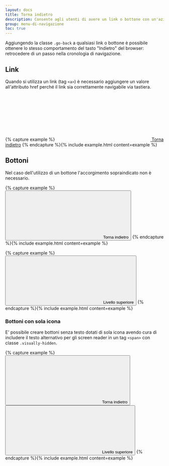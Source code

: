 ```yaml
---
layout: docs
title: Torna indietro
description: Consente agli utenti di avere un link o bottone con un'azione equivalente al "torna indietro" del browser
group: menu-di-navigazione
toc: true
---
```


Aggiungendo la classe `.go-back` a qualsiasi link o bottone è possibile ottenere lo stesso comportamento del tasto "Indietro" del browser: retrocedere di un passo nella cronologia di navigazione.

## Link

Quando si utilizza un link (tag `<a>`) è necessario aggiungere un valore all'attributo href perché il link sia correttamente navigabile via tastiera.

{% capture example %}
<a href="#" class="go-back"><svg class="icon icon-sm icon-primary me-2"><use href="{{ site.baseurl }}/dist/svg/sprite.svg#it-arrow-left"></use></svg> Torna indietro</a>
{% endcapture %}{% include example.html content=example %}

## Bottoni

Nel caso dell'utilizzo di un bottone l'accorgimento sopraindicato non è necessario.

{% capture example %}
<button type="button" class="btn btn-primary go-back"><svg class="icon icon-sm icon-white me-2"><use href="{{ site.baseurl }}/dist/svg/sprite.svg#it-arrow-left"></use></svg> Torna indietro</button>
{% endcapture %}{% include example.html content=example %}

{% capture example %}
<button type="button" class="btn btn-primary go-back"><svg class="icon icon-sm icon-white me-2"><use href="{{ site.baseurl }}/dist/svg/sprite.svg#it-arrow-up"></use></svg> Livello superiore</button>
{% endcapture %}{% include example.html content=example %}

### Bottoni con sola icona

E' possibile creare bottoni senza testo dotati di sola icona avendo cura di includere il testo alternativo per gli screen reader in un tag `<span>` con classe `.visually-hidden`.

{% capture example %}
<button type="button" class="btn btn-primary go-back"><svg class="icon icon-sm icon-white"><use href="{{ site.baseurl }}/dist/svg/sprite.svg#it-arrow-left"></use></svg><span class="visually-hidden">Torna indietro</span></button>
<button type="button" class="btn btn-primary go-back"><svg class="icon icon-sm icon-white"><use href="{{ site.baseurl }}/dist/svg/sprite.svg#it-arrow-up"></use></svg><span class="visually-hidden">Livello superiore</span></button>
{% endcapture %}{% include example.html content=example %}
